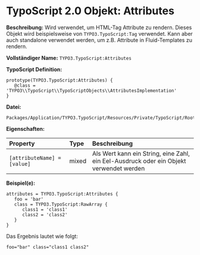 # TypoScript 2.0 Objekt: Attributes

**Beschreibung:** Wird verwendet, um HTML-Tag Attribute zu rendern. Dieses Objekt wird beispielsweise von `TYPO3.TypoScript:Tag` verwendet. Kann aber auch standalone verwendet werden, um z.B. Attribute in Fluid-Templates zu rendern.

**Vollständiger Name:** `TYPO3.TypoScript:Attributes`

**TypoScript Definition:** 
```
prototype(TYPO3.TypoScript:Attributes) {
   @class = 'TYPO3\\TypoScript\\TypoScriptObjects\\AttributesImplementation'
}
```

**Datei:**
```
Packages/Application/TYPO3.TypoScript/Resources/Private/TypoScript/Root.ts2
```

**Eigenschaften:**

| Property | Type | Beschreibung |
| :------- | :------ | :------- |
| `[attributeName] = [value]` | mixed | Als Wert kann ein String, eine Zahl, ein Eel-Ausdruck oder ein Objekt verwendet werden |

**Beispiel(e):**

```
attributes = TYPO3.TypoScript:Attributes {
   foo = 'bar'
   class = TYPO3.TypoScript:RawArray {
      class1 = 'class1'
      class2 = 'class2'
   }
}
```

Das Ergebnis lautet wie folgt:

```
foo="bar" class="class1 class2"
```